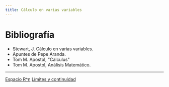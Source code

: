 ```yaml
---
title: Cálculo en varias variables
---
```

# Bibliografía
- Stewart, J. Cálculo en varias variables.
- Apuntes de Pepe Aranda.
- Tom M. Apostol, "Calculus"
- Tom M. Apostol, Análisis Matemático.
---
[Espacio R^n](EspacioRN)
[Límites y continuidad](Cont)